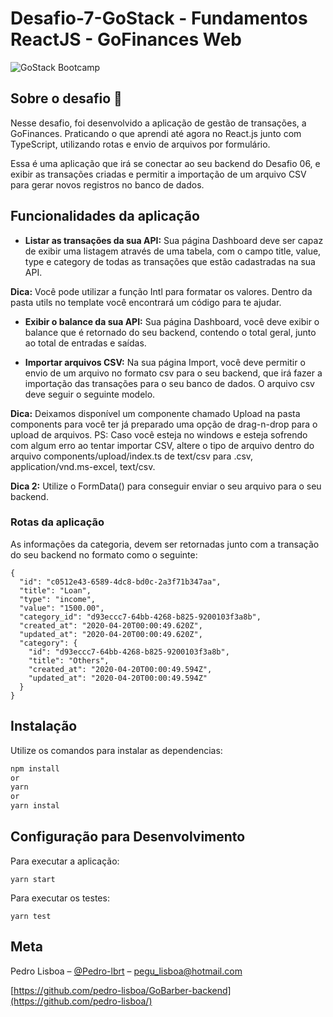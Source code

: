 # Desafio-7-GoStack - Fundamentos ReactJS - GoFinances Web
![GoStack Bootcamp](https://camo.githubusercontent.com/d25397e9df01fe7882dcc1cbc96bdf052ffd7d0c/68747470733a2f2f73746f726167652e676f6f676c65617069732e636f6d2f676f6c64656e2d77696e642f626f6f7463616d702d676f737461636b2f6865616465722d6465736166696f732e706e67)

## Sobre o desafio 🚀

Nesse desafio, foi desenvolvido a aplicação de gestão de transações, a GoFinances. Praticando o que aprendi até agora no React.js junto com TypeScript, utilizando rotas e envio de arquivos por formulário.

Essa é uma aplicação que irá se conectar ao seu backend do Desafio 06, e exibir as transações criadas e permitir a importação de um arquivo CSV para gerar novos registros no banco de dados.

## Funcionalidades da aplicação

- **Listar as transações da sua API:** Sua página Dashboard deve ser capaz de exibir uma listagem através de uma tabela, com o campo title, value, type e category de todas as transações que estão cadastradas na sua API.

**Dica:** Você pode utilizar a função Intl para formatar os valores. Dentro da pasta utils no template você encontrará um código para te ajudar.

- **Exibir o balance da sua API:** Sua página Dashboard, você deve exibir o balance que é retornado do seu backend, contendo o total geral, junto ao total de entradas e saídas.

- **Importar arquivos CSV:** Na sua página Import, você deve permitir o envio de um arquivo no formato csv para o seu backend, que irá fazer a importação das transações para o seu banco de dados. O arquivo csv deve seguir o seguinte modelo.

**Dica:** Deixamos disponível um componente chamado Upload na pasta components para você ter já preparado uma opção de drag-n-drop para o upload de arquivos. PS: Caso você esteja no windows e esteja sofrendo com algum erro ao tentar importar CSV, altere o tipo de arquivo dentro do arquivo components/upload/index.ts de text/csv para .csv, application/vnd.ms-excel, text/csv.

**Dica 2:** Utilize o FormData() para conseguir enviar o seu arquivo para o seu backend.

### Rotas da aplicação

As informações da categoria, devem ser retornadas junto com a transação do seu backend no formato como o seguinte:
```
{
  "id": "c0512e43-6589-4dc8-bd0c-2a3f71b347aa",
  "title": "Loan",
  "type": "income",
  "value": "1500.00",
  "category_id": "d93eccc7-64bb-4268-b825-9200103f3a8b",
  "created_at": "2020-04-20T00:00:49.620Z",
  "updated_at": "2020-04-20T00:00:49.620Z",
  "category": {
    "id": "d93eccc7-64bb-4268-b825-9200103f3a8b",
    "title": "Others",
    "created_at": "2020-04-20T00:00:49.594Z",
    "updated_at": "2020-04-20T00:00:49.594Z"
  }
}
```


## Instalação

Utilize os comandos para instalar as dependencias:

```sh
npm install 
or
yarn
or
yarn instal
```

## Configuração para Desenvolvimento

Para executar a aplicação:

```
yarn start
```

Para executar os testes:

```
yarn test
```

## Meta

Pedro Lisboa – [@Pedro-lbrt](https://www.linkedin.com/in/pedro-lbrt/...) – pegu_lisboa@hotmail.com

[https://github.com/pedro-lisboa/GoBarber-backend](https://github.com/pedro-lisboa/)

